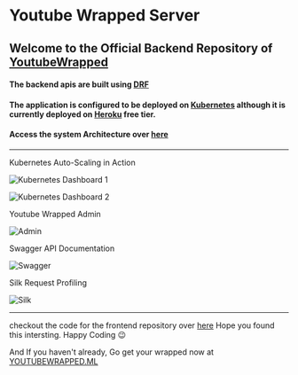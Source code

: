 # Youtube Wrapped Server

## Welcome to the Official Backend Repository of [YoutubeWrapped](https://youtubewrapped.ml)

#### The backend apis are built using [DRF](https://www.django-rest-framework.org/)

#### The application is configured to be deployed on [Kubernetes](https://kubernetes.io/) although it is currently deployed on [Heroku](https://www.heroku.com/) free tier.

#### Access the system Architecture over [here](https://youtubewrapped.ml)

<hr/>
Kubernetes Auto-Scaling in Action

![Kubernetes Dashboard 1](https://github.com/BurhanuddinMerchant/youtube-wrapped/blob/main/assets/k8d1.jpeg?raw=true)

![Kubernetes Dashboard 2](https://github.com/BurhanuddinMerchant/youtube-wrapped/blob/main/assets/k8d2.jpeg?raw=true)

Youtube Wrapped Admin

![Admin](https://github.com/BurhanuddinMerchant/youtube-wrapped/blob/main/assets/admin.png?raw=true)

Swagger API Documentation

![Swagger](https://github.com/BurhanuddinMerchant/youtube-wrapped/blob/main/assets/swagger.png?raw=true)

Silk Request Profiling

![Silk](https://github.com/BurhanuddinMerchant/youtube-wrapped/blob/main/assets/silk.png?raw=true)

<hr/>

checkout the code for the frontend repository over [here](https://github.com/BurhanuddinMerchant/youtube-wrapped)
Hope you found this intersting. Happy Coding :wink:

And If you haven't already, Go get your wrapped now at [YOUTUBEWRAPPED.ML](https://youtubewrapped.ml)
